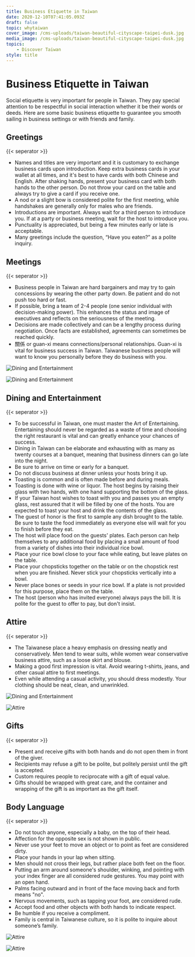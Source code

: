 ```yaml
---
title: Business Etiquette in Taiwan
date: 2020-12-10T07:41:05.093Z
draft: false
topic: whytaiwan
cover_image: /cms-uploads/taiwan-beautiful-cityscape-taipei-dusk.jpg
media_image: /cms-uploads/taiwan-beautiful-cityscape-taipei-dusk.jpg
topics:
    - Discover Taiwan
style: title
---
```


# Business Etiquette in Taiwan

Social etiquette is very important for people in Taiwan. They pay special attention to be respectful in social interaction whether it be their words or deeds. Here are some basic business etiquette to guarantee you smooth sailing in business settings or with friends and family.

## Greetings

{{< seperator >}}

-   Names and titles are very important and it is customary to exchange business cards upon introduction. Keep extra business cards in your wallet at all times, and it's best to have cards with both Chinese and English. After shaking hands, present your business card with both hands to the other person. Do not throw your card on the table and always try to give a card if you receive one.
-   A nod or a slight bow is considered polite for the first meeting, while handshakes are generally only for males who are friends.
-   Introductions are important. Always wait for a third person to introduce you. If at a party or business meeting, wait for the host to introduce you.
-   Punctuality is appreciated, but being a few minutes early or late is acceptable.
-   Many greetings include the question, “Have you eaten?” as a polite inquiry.

## Meetings

{{< seperator >}}

-   Business people in Taiwan are hard bargainers and may try to gain concessions by wearing the other party down. Be patient and do not push too hard or fast.
-   If possible, bring a team of 2-4 people (one senior individual with decision-making power). This enhances the status and image of executives and reflects on the seriousness of the meeting.
-   Decisions are made collectively and can be a lengthy process during negotiation. Once facts are established, agreements can sometimes be reached quickly.
-   關係 or guan-xi means connections/personal relationships. Guan-xi is vital for business success in Taiwan. Taiwanese business people will want to know you personally before they do business with you.

![Dining and Entertainment](/cms-uploads/greetings.png "Greetings")

![Dining and Entertainment](/cms-uploads/exchange-business-cards.png "Exchange Business Cards")

## Dining and Entertainment

{{< seperator >}}

-   To be successful in Taiwan, one must master the Art of Entertaining. Entertaining should never be regarded as a waste of time and choosing the right restaurant is vital and can greatly enhance your chances of success.
-   Dining in Taiwan can be elaborate and exhausting with as many as twenty courses at a banquet, meaning that business dinners can go late into the night.
-   Be sure to arrive on time or early for a banquet.
-   Do not discuss business at dinner unless your hosts bring it up.
-   Toasting is common and is often made before and during meals.
-   Toasting is done with wine or liquor. The host begins by raising their glass with two hands, with one hand supporting the bottom of the glass.
-   If your Taiwan host wishes to toast with you and passes you an empty glass, rest assured that it will be filled by one of the hosts. You are expected to toast your host and drink the contents of the glass.
-   The guest of honor is the first to sample any dish brought to the table. Be sure to taste the food immediately as everyone else will wait for you to finish before they eat.
-   The host will place food on the guests' plates. Each person can help themselves to any additional food by placing a small amount of food from a variety of dishes into their individual rice bowl.
-   Place your rice bowl close to your face while eating, but leave plates on the table.
-   Place your chopsticks together on the table or on the chopstick rest when you are finished. Never stick your chopsticks vertically into a bowl.
-   Never place bones or seeds in your rice bowl. If a plate is not provided for this purpose, place them on the table.
-   The host (person who has invited everyone) always pays the bill. It is polite for the guest to offer to pay, but don't insist.

## Attire

{{< seperator >}}

-   The Taiwanese place a heavy emphasis on dressing neatly and conservatively. Men tend to wear suits, while women wear conservative business attire, such as a loose skirt and blouse.
-   Making a good first impression is vital. Avoid wearing t-shirts, jeans, and other casual attire to first meetings.
-   Even while attending a casual activity, you should dress modestly. Your clothing should be neat, clean, and unwrinkled.

![Dining and Entertainment](/cms-uploads/dining-and-entertainment.png "Dining and Entertainment")

![Attire](/cms-uploads/fashion.png "Attire")

## Gifts

{{< seperator >}}

- Present and receive gifts with both hands and do not open them in front of the giver.
- Recipients may refuse a gift to be polite, but politely persist until the gift is accepted.
- Custom requires people to reciprocate with a gift of equal value.
- Gifts should be wrapped with great care, and the container and wrapping of the gift is as important as the gift itself.

## Body Language

{{< seperator >}}

- Do not touch anyone, especially a baby, on the top of their head.
- Affection for the opposite sex is not shown in public.
- Never use your feet to move an object or to point as feet are considered dirty.
- Place your hands in your lap when sitting.
- Men should not cross their legs, but rather place both feet on the floor.
- Putting an arm around someone's shoulder, winking, and pointing with your index finger are all considered rude gestures. You may point with an open hand.
- Palms facing outward and in front of the face moving back and forth means "no".
- Nervous movements, such as tapping your foot, are considered rude.
- Accept food and other objects with both hands to indicate respect.
- Be humble if you receive a compliment.
- Family is central in Taiwanese culture, so it is polite to inquire about someone’s family.

![Attire](/cms-uploads/gifts.png "Gifts")

![Attire](/cms-uploads/body-language.png "Body Language")

